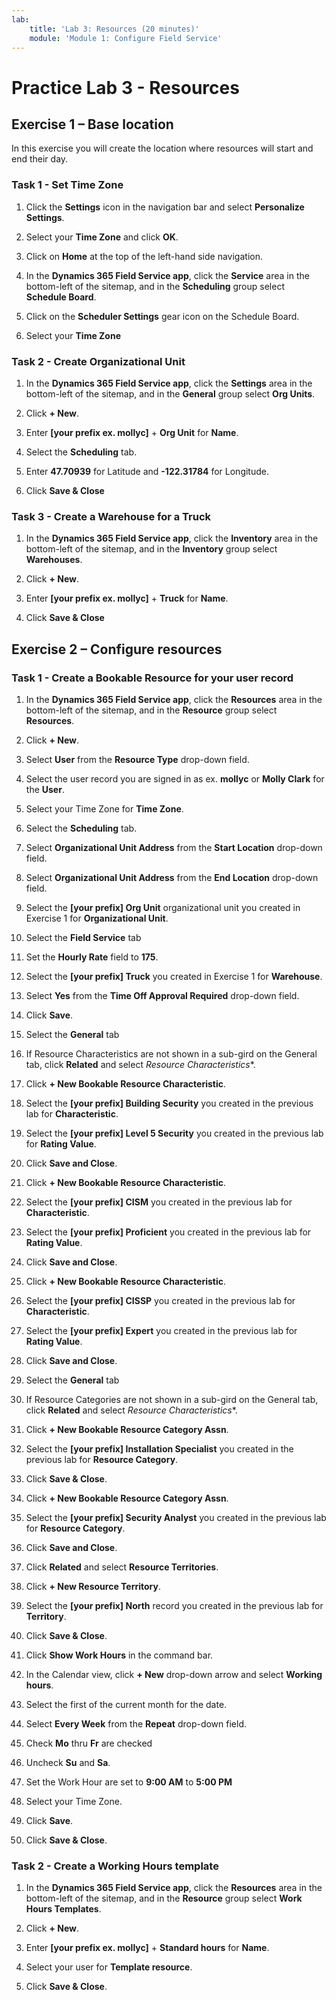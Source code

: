 ```yaml
---
lab:
    title: 'Lab 3: Resources (20 minutes)'
    module: 'Module 1: Configure Field Service'
---
```


# Practice Lab 3 - Resources

## Exercise 1 – Base location

In this exercise you will create the location where resources will start and end their day.

### Task 1 - Set Time Zone

1. Click the **Settings** icon in the navigation bar and select **Personalize Settings**.

1. Select your **Time Zone** and click **OK**.

1. Click on **Home** at the top of the left-hand side navigation.

1. In the **Dynamics 365 Field Service app**, click the **Service** area in the bottom-left of the sitemap, and in the **Scheduling** group select **Schedule Board**.

1. Click on the **Scheduler Settings** gear icon on the Schedule Board.

1. Select your **Time Zone**

### Task 2 - Create Organizational Unit

1. In the **Dynamics 365 Field Service app**, click the **Settings** area in the bottom-left of the sitemap, and in the **General** group select **Org Units**.

1. Click **+ New**.

1. Enter **[your prefix ex. mollyc]** + **Org Unit** for **Name**.

1. Select the **Scheduling** tab.

1. Enter **47.70939** for Latitude and **-122.31784** for Longitude.

1. Click **Save & Close**

### Task 3 - Create a Warehouse for a Truck

1. In the **Dynamics 365 Field Service app**, click the **Inventory** area in the bottom-left of the sitemap, and in the **Inventory** group select **Warehouses**.

1. Click **+ New**.

1. Enter **[your prefix ex. mollyc]** + **Truck** for **Name**.

1. Click **Save & Close**

## Exercise 2 – Configure resources

### Task 1 - Create a Bookable Resource for your user record

1. In the **Dynamics 365 Field Service app**, click the **Resources** area in the bottom-left of the sitemap, and in the **Resource** group select **Resources**.

1. Click **+ New**.

1. Select **User** from the **Resource Type** drop-down field.

1. Select the user record you are signed in as ex. **mollyc** or **Molly Clark** for the **User**.

1. Select your Time Zone for **Time Zone**.

1. Select the **Scheduling** tab.

1. Select **Organizational Unit Address** from the **Start Location** drop-down field.

1. Select **Organizational Unit Address** from the **End Location** drop-down field.

1. Select the **[your prefix] Org Unit** organizational unit you created in Exercise 1 for **Organizational Unit**.

1. Select the **Field Service** tab

1. Set the **Hourly Rate** field to **175**.

1. Select the **[your prefix] Truck** you created in Exercise 1 for **Warehouse**.

1. Select **Yes** from the **Time Off Approval Required** drop-down field.

1. Click **Save**.

1. Select the **General** tab

1. If Resource Characteristics are not shown in a sub-gird on the General tab, click **Related** and select *Resource Characteristics**.

1. Click **+ New Bookable Resource Characteristic**.

1. Select the **[your prefix] Building Security** you created in the previous lab for **Characteristic**.

1. Select the **[your prefix] Level 5 Security** you created in the previous lab for **Rating Value**.

1. Click **Save and Close**.

1. Click **+ New Bookable Resource Characteristic**.

1. Select the **[your prefix] CISM** you created in the previous lab for **Characteristic**.

1. Select the **[your prefix] Proficient** you created in the previous lab for **Rating Value**.

1. Click **Save and Close**.

1. Click **+ New Bookable Resource Characteristic**.

1. Select the **[your prefix] CISSP** you created in the previous lab for **Characteristic**.

1. Select the **[your prefix] Expert** you created in the previous lab for **Rating Value**.

1. Click **Save and Close**.

1. Select the **General** tab

1. If Resource Categories are not shown in a sub-gird on the General tab, click **Related** and select *Resource Characteristics**.

1. Click **+ New Bookable Resource Category Assn**.

1. Select the **[your prefix] Installation Specialist** you created in the previous lab for **Resource Category**.

1. Click **Save & Close**.

1. Click **+ New Bookable Resource Category Assn**.

1. Select the **[your prefix] Security Analyst** you created in the previous lab for **Resource Category**.

1. Click **Save and Close**.

1. Click **Related** and select **Resource Territories**.

1. Click **+ New Resource Territory**.

1. Select the **[your prefix] North** record you created in the previous lab for **Territory**.

1. Click **Save & Close**.

1. Click **Show Work Hours** in the command bar.

1. In the Calendar view, click **+ New** drop-down arrow and select **Working hours**.

1. Select the first of the current month for the date.

1. Select **Every Week** from the **Repeat** drop-down field.

1. Check **Mo** thru **Fr** are checked

1. Uncheck **Su** and **Sa**.

1. Set the Work Hour are set to **9:00 AM** to **5:00 PM**

1. Select your Time Zone.

1. Click **Save**.

1. Click **Save & Close**.

### Task 2 - Create a Working Hours template

1. In the **Dynamics 365 Field Service app**, click the **Resources** area in the bottom-left of the sitemap, and in the **Resource** group select **Work Hours Templates**.

1. Click **+ New**.

1. Enter **[your prefix ex. mollyc]** + **Standard hours** for **Name**.

1. Select your user for **Template resource**.

1. Click **Save & Close**.
